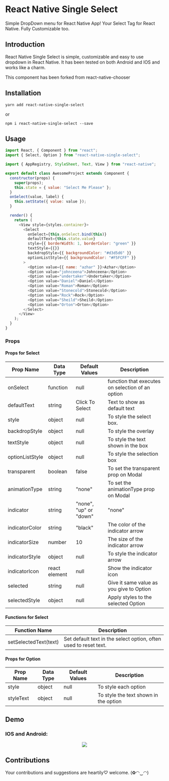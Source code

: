# React Native Single Select

Simple DropDown menu for React Native App! Your Select Tag for React Native. Fully Customizable too.

## Introduction

React Native Single Select is simple, customizable and easy to use dropdown in React Native. It has been tested on both Android and IOS and works like a charm.

This component has been forked from react-native-chooser

## Installation

```
yarn add react-native-single-select
```

or

```
npm i react-native-single-select --save
```

## Usage

```js
import React, { Component } from "react";
import { Select, Option } from "react-native-single-select";

import { AppRegistry, StyleSheet, Text, View } from "react-native";

export default class AwesomeProject extends Component {
  constructor(props) {
    super(props);
    this.state = { value: "Select Me Please" };
  }
  onSelect(value, label) {
    this.setState({ value: value });
  }

  render() {
    return (
      <View style={styles.container}>
        <Select
          onSelect={this.onSelect.bind(this)}
          defaultText={this.state.value}
          style={{ borderWidth: 1, borderColor: "green" }}
          textStyle={{}}
          backdropStyle={{ backgroundColor: "#d3d5d6" }}
          optionListStyle={{ backgroundColor: "#F5FCFF" }}
        >
          <Option value={{ name: "azhar" }}>Azhar</Option>
          <Option value="johnceena">Johnceena</Option>
          <Option value="undertaker">Undertaker</Option>
          <Option value="Daniel">Daniel</Option>
          <Option value="Roman">Roman</Option>
          <Option value="Stonecold">Stonecold</Option>
          <Option value="Rock">Rock</Option>
          <Option value="Sheild">Sheild</Option>
          <Option value="Orton">Orton</Option>
        </Select>
      </View>
    );
  }
}
```

### Props

#### Props for Select

| Prop Name       | Data Type     | Default Values         | Description                                      |
| --------------- | ------------- | ---------------------- | ------------------------------------------------ |
| onSelect        | function      | null                   | function that executes on selection of an option |
| defaultText     | string        | Click To Select        | Text to show as default text                     |
| style           | object        | null                   | To style the select box.                         |
| backdropStyle   | object        | null                   | To style the overlay                             |
| textStyle       | object        | null                   | To style the text shown in the box               |
| optionListStyle | object        | null                   | To style the selection box                       |
| transparent     | boolean       | false                  | To set the transparent prop on Modal             |
| animationType   | string        | "none"                 | To set the animationType prop on Modal           |
| indicator       | string        | "none", "up" or "down" | "none"                                           | To enable an indicator arrow |
| indicatorColor  | string        | "black"                | The color of the indicator arrow                 |
| indicatorSize   | number        | 10                     | The size of the indicator arrow                  |
| indicatorStyle  | object        | null                   | To style the indicator arrow                     |
| indicatorIcon   | react element | null                   | Show the indicator icon                          |
| selected        | string        | null                   | Give it same value as you give to Option         |
| selectedStyle   | object        | null                   | Apply styles to the selected Option              |

#### Functions for Select

| Function Name         | Description                                                      |
| --------------------- | ---------------------------------------------------------------- |
| setSelectedText(text) | Set default text in the select option, often used to reset text. |

#### Props for Option

| Prop Name | Data Type | Default Values | Description                           |
| --------- | --------- | -------------- | ------------------------------------- |
| style     | object    | null           | To style each option                  |
| styleText | object    | null           | To style the text shown in the option |

## Demo

### IOS and Android:

<p align="center">
    <img src ="https://raw.githubusercontent.com/gs-akhan/react-native-select/master/dropdown-both.gif" />
</p>

## Contributions

Your contributions and suggestions are heartily♡ welcome. (✿◠‿◠)
